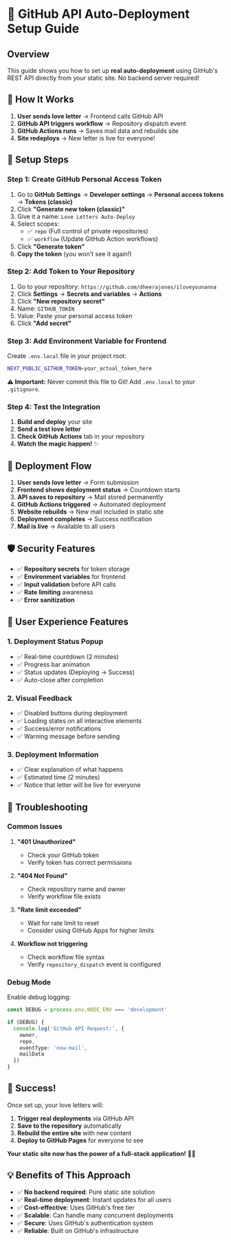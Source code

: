 # 🚀 GitHub API Auto-Deployment Setup Guide

## Overview
This guide shows you how to set up **real auto-deployment** using GitHub's REST API directly from your static site. No backend server required!

## 🎯 How It Works

1. **User sends love letter** → Frontend calls GitHub API
2. **GitHub API triggers workflow** → Repository dispatch event
3. **GitHub Actions runs** → Saves mail data and rebuilds site
4. **Site redeploys** → New letter is live for everyone!

## 🔧 Setup Steps

### Step 1: Create GitHub Personal Access Token

1. Go to **GitHub Settings** → **Developer settings** → **Personal access tokens** → **Tokens (classic)**
2. Click **"Generate new token (classic)"**
3. Give it a name: `Love Letters Auto-Deploy`
4. Select scopes:
   - ✅ `repo` (Full control of private repositories)
   - ✅ `workflow` (Update GitHub Action workflows)
5. Click **"Generate token"**
6. **Copy the token** (you won't see it again!)

### Step 2: Add Token to Your Repository

1. Go to your repository: `https://github.com/dheerajones/iloveyounanna`
2. Click **Settings** → **Secrets and variables** → **Actions**
3. Click **"New repository secret"**
4. Name: `GITHUB_TOKEN`
5. Value: Paste your personal access token
6. Click **"Add secret"**

### Step 3: Add Environment Variable for Frontend

Create `.env.local` file in your project root:

```bash
NEXT_PUBLIC_GITHUB_TOKEN=your_actual_token_here
```

**⚠️ Important:** Never commit this file to Git! Add `.env.local` to your `.gitignore`.

### Step 4: Test the Integration

1. **Build and deploy** your site
2. **Send a test love letter**
3. **Check GitHub Actions** tab in your repository
4. **Watch the magic happen!** ✨

## 🔄 Deployment Flow

1. **User sends love letter** → Form submission
2. **Frontend shows deployment status** → Countdown starts
3. **API saves to repository** → Mail stored permanently
4. **GitHub Actions triggered** → Automated deployment
5. **Website rebuilds** → New mail included in static site
6. **Deployment completes** → Success notification
7. **Mail is live** → Available to all users

## 🛡️ Security Features

- ✅ **Repository secrets** for token storage
- ✅ **Environment variables** for frontend
- ✅ **Input validation** before API calls
- ✅ **Rate limiting** awareness
- ✅ **Error sanitization**

## 🎨 User Experience Features

### 1. Deployment Status Popup
- ✅ Real-time countdown (2 minutes)
- ✅ Progress bar animation
- ✅ Status updates (Deploying → Success)
- ✅ Auto-close after completion

### 2. Visual Feedback
- ✅ Disabled buttons during deployment
- ✅ Loading states on all interactive elements
- ✅ Success/error notifications
- ✅ Warning message before sending

### 3. Deployment Information
- ✅ Clear explanation of what happens
- ✅ Estimated time (2 minutes)
- ✅ Notice that letter will be live for everyone

## 🔧 Troubleshooting

### Common Issues

1. **"401 Unauthorized"**
   - Check your GitHub token
   - Verify token has correct permissions

2. **"404 Not Found"**
   - Check repository name and owner
   - Verify workflow file exists

3. **"Rate limit exceeded"**
   - Wait for rate limit to reset
   - Consider using GitHub Apps for higher limits

4. **Workflow not triggering**
   - Check workflow file syntax
   - Verify `repository_dispatch` event is configured

### Debug Mode
Enable debug logging:
```typescript
const DEBUG = process.env.NODE_ENV === 'development'

if (DEBUG) {
  console.log('GitHub API Request:', {
    owner,
    repo,
    eventType: 'new-mail',
    mailData
  })
}
```

## 🎉 Success!

Once set up, your love letters will:
1. **Trigger real deployments** via GitHub API
2. **Save to the repository** automatically
3. **Rebuild the entire site** with new content
4. **Deploy to GitHub Pages** for everyone to see

**Your static site now has the power of a full-stack application!** 🚀💕

## 💡 Benefits of This Approach

- ✅ **No backend required**: Pure static site solution
- ✅ **Real-time deployment**: Instant updates for all users
- ✅ **Cost-effective**: Uses GitHub's free tier
- ✅ **Scalable**: Can handle many concurrent deployments
- ✅ **Secure**: Uses GitHub's authentication system
- ✅ **Reliable**: Built on GitHub's infrastructure
